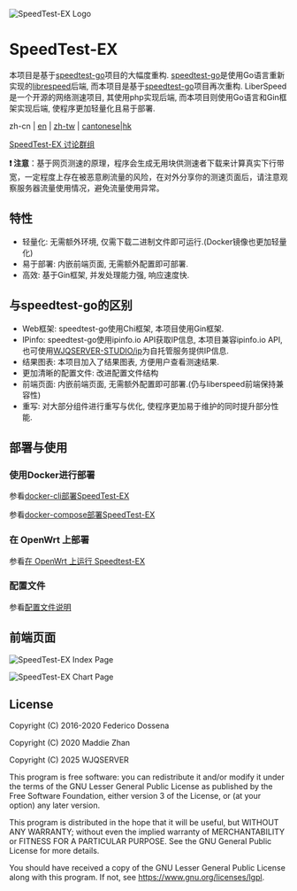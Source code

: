 ![SpeedTest-EX Logo](https://raw.githubusercontent.com/WJQSERVER/speedtest-ex/main/web/pages/favicon_inverted.png)

# SpeedTest-EX

本项目是基于[speedtest-go](https://github.com/librespeed/speedtest-go)项目的大幅度重构.
[speedtest-go](https://github.com/librespeed/speedtest-go)是使用Go语言重新实现的[librespeed](https://github.com/librespeed/speedtest)后端, 而本项目是基于[speedtest-go](https://github.com/librespeed/speedtest-go)项目再次重构.
LiberSpeed是一个开源的网络测速项目, 其使用php实现后端, 而本项目则使用Go语言和Gin框架实现后端, 使程序更加轻量化且易于部署.

zh-cn | [en](https://github.com/WJQSERVER/speedtest-ex/blob/main/docs/README_en.md) | [zh-tw](https://github.com/WJQSERVER/speedtest-ex/blob/main/docs/README_zh-tw.md) | [cantonese|hk](https://github.com/WJQSERVER/speedtest-ex/blob/main/docs/README_hk.md)

[SpeedTest-EX 讨论群组](https://t.me/speedtestex)

**❗ 注意**：基于网页测速的原理，程序会生成无用块供测速者下载来计算真实下行带宽，一定程度上存在被恶意刷流量的风险，在对外分享你的测速页面后，请注意观察服务器流量使用情况，避免流量使用异常。

## 特性

- 轻量化: 无需额外环境, 仅需下载二进制文件即可运行.(Docker镜像也更加轻量化)
- 易于部署: 内嵌前端页面, 无需额外配置即可部署.
- 高效: 基于Gin框架, 并发处理能力强, 响应速度快.

## 与speedtest-go的区别

- Web框架: speedtest-go使用Chi框架, 本项目使用Gin框架.
- IPinfo: speedtest-go使用ipinfo.io API获取IP信息, 本项目兼容ipinfo.io API, 也可使用[WJQSERVER-STUDIO/ip](https://github.com/WJQSERVER-STUDIO/ip)为自托管服务提供IP信息.
- 结果图表: 本项目加入了结果图表, 方便用户查看测速结果.
- 更加清晰的配置文件: 改进配置文件结构
- 前端页面: 内嵌前端页面, 无需额外配置即可部署.(仍与liberspeed前端保持兼容性)
- 重写: 对大部分组件进行重写与优化, 使程序更加易于维护的同时提升部分性能.

## 部署与使用

### 使用Docker进行部署

参看[docker-cli部署SpeedTest-EX](https://github.com/WJQSERVER/speedtest-ex/blob/main/docs/docker/docker-cli_zh-cn.md)

参看[docker-compose部署SpeedTest-EX](https://github.com/WJQSERVER/speedtest-ex/blob/main/docs/docker/docker-compose_zh-cn.md)

### 在 OpenWrt 上部署
参看[在 OpenWrt 上运行 Speedtest-EX](https://github.com/WJQSERVER/speedtest-ex/blob/main/docs/openwrt/openwrt_zh-cn.md)

### 配置文件

参看[配置文件说明](https://github.com/WJQSERVER/speedtest-ex/blob/main/docs/config/config_zh-cn.md)

## 前端页面

![SpeedTest-EX Index Page](https://webp.wjqserver.com/speedtest-ex/index.png)

![SpeedTest-EX Chart Page](https://webp.wjqserver.com/speedtest-ex/chart.png)


## License
Copyright (C) 2016-2020 Federico Dossena

Copyright (C) 2020 Maddie Zhan

Copyright (C) 2025 WJQSERVER

This program is free software: you can redistribute it and/or modify
it under the terms of the GNU Lesser General Public License as published by
the Free Software Foundation, either version 3 of the License, or
(at your option) any later version.

This program is distributed in the hope that it will be useful,
but WITHOUT ANY WARRANTY; without even the implied warranty of
MERCHANTABILITY or FITNESS FOR A PARTICULAR PURPOSE.  See the
GNU General Public License for more details.

You should have received a copy of the GNU Lesser General Public License
along with this program.  If not, see <https://www.gnu.org/licenses/lgpl>.
